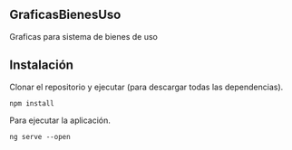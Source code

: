 ## GraficasBienesUso
Graficas para sistema de bienes de uso

## Instalación
Clonar el repositorio y ejecutar (para descargar todas las dependencias).

```
npm install
```

Para ejecutar la aplicación.

```
ng serve --open
```
